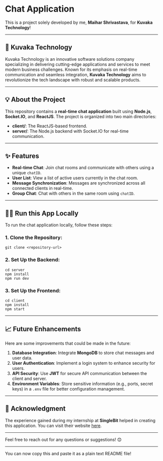 
# Chat Application

This is a project solely developed by me, **Maihar Shrivastava**, for **Kuvaka Technology**!

---

## 🚀 **Kuvaka Technology**

Kuvaka Technology is an innovative software solutions company specializing in delivering cutting-edge applications and services to meet modern business challenges. Known for its emphasis on real-time communication and seamless integration, **Kuvaka Technology** aims to revolutionize the tech landscape with robust and scalable products.

---

## 💡 **About the Project**

This repository contains a **real-time chat application** built using **Node.js**, **Socket.IO**, and **ReactJS**. The project is organized into two main directories:

- **client/**: The ReactJS-based frontend.
- **server/**: The Node.js backend with Socket.IO for real-time communication.

---

## ✨ **Features**

- **Real-time Chat**: Join chat rooms and communicate with others using a unique `chatID`.
- **User List**: View a list of active users currently in the chat room.
- **Message Synchronization**: Messages are synchronized across all connected clients in real-time.
- **Group Chat**: Chat with others in the same room using `chatID`.

---

## 🏃‍♂️ **Run this App Locally**

To run the chat application locally, follow these steps:

### 1. **Clone the Repository**:

```
git clone <repository-url>
```

### 2. **Set Up the Backend**:

```
cd server
npm install
npm run dev
```

### 3. **Set Up the Frontend**:

```
cd client
npm install
npm start
```

---

## 📈 **Future Enhancements**

Here are some improvements that could be made in the future:

1. **Database Integration**: Integrate **MongoDB** to store chat messages and user data.
2. **User Authentication**: Implement a login system to enhance security for users.
3. **API Security**: Use **JWT** for secure API communication between the client and server.
4. **Environment Variables**: Store sensitive information (e.g., ports, secret keys) in a `.env` file for better configuration management.

---

## 🙏 **Acknowledgment**

The experience gained during my internship at **SingleBit** helped in creating this application. You can visit their website [here](https://singlebit.xyz/).

---

Feel free to reach out for any questions or suggestions! 😊

---

You can now copy this and paste it as a plain text README file!
